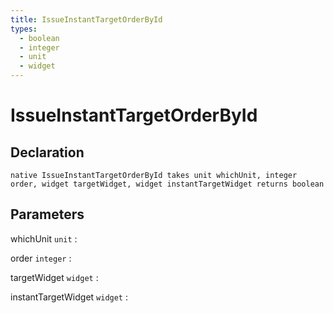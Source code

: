 ```yaml
---
title: IssueInstantTargetOrderById
types:
  - boolean
  - integer
  - unit
  - widget
---
```


# IssueInstantTargetOrderById

## Declaration

```jass
native IssueInstantTargetOrderById takes unit whichUnit, integer order, widget targetWidget, widget instantTargetWidget returns boolean
```

## Parameters
whichUnit `unit`
: 

order `integer`
: 

targetWidget `widget`
: 

instantTargetWidget `widget`
: 
